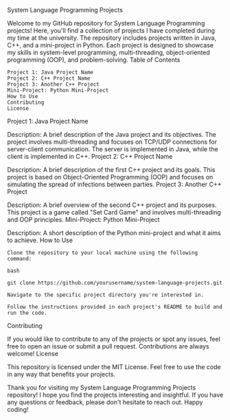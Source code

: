 System Language Programming Projects

Welcome to my GitHub repository for System Language Programming projects! Here, you'll find a collection of projects I have completed during my time at the university. The repository includes projects written in Java, C++, and a mini-project in Python. Each project is designed to showcase my skills in system-level programming, multi-threading, object-oriented programming (OOP), and problem-solving.
Table of Contents

    Project 1: Java Project Name
    Project 2: C++ Project Name
    Project 3: Another C++ Project
    Mini-Project: Python Mini-Project
    How to Use
    Contributing
    License

Project 1: Java Project Name

Description: A brief description of the Java project and its objectives. The project involves multi-threading and focuses on TCP/UDP connections for server-client communication. The server is implemented in Java, while the client is implemented in C++.
Project 2: C++ Project Name

Description: A brief description of the first C++ project and its goals. This project is based on Object-Oriented Programming (OOP) and focuses on simulating the spread of infections between parties.
Project 3: Another C++ Project

Description: A brief overview of the second C++ project and its purposes. This project is a game called "Set Card Game" and involves multi-threading and OOP principles.
Mini-Project: Python Mini-Project

Description: A short description of the Python mini-project and what it aims to achieve.
How to Use

    Clone the repository to your local machine using the following command:

    bash

    git clone https://github.com/yourusername/system-language-projects.git

    Navigate to the specific project directory you're interested in.

    Follow the instructions provided in each project's README to build and run the code.

Contributing

If you would like to contribute to any of the projects or spot any issues, feel free to open an issue or submit a pull request. Contributions are always welcome!
License

This repository is licensed under the MIT License. Feel free to use the code in any way that benefits your projects.

Thank you for visiting my System Language Programming Projects repository! I hope you find the projects interesting and insightful. If you have any questions or feedback, please don't hesitate to reach out. Happy coding!
